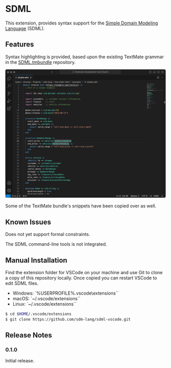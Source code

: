 # SDML

This extension, provides syntax support for the [Simple Domain Modeling Language](https://sdml.io) (SDML).

## Features

Syntax highlighting is provided, based upon the existing TextMate grammar in the [SDML.tmbundle](https://github.com/sdm-lang/SDML.tmbundle) repository.

![Syntax Highlighting](./images/vscode-highlighting.png)

Some of the TextMate bundle's snippets have been copied over as well.

## Known Issues

Does not yet support formal constraints.

The SDML command-line tools is not integrated.

## Manual Installation

Find the extension folder for VSCode on your machine and use Git to clone a copy of this repository locally. Once copied you can restart VSCode to edit SDML files.

* Windows: `%USERPROFILE%\.vscode\extensions``
* macOS: `~/.vscode/extensions``
* Linux: `~/.vscode/extensions``

```bash
$ cd $HOME/.vscode/extensions
$ git clone https://github.com/sdm-lang/sdml-vscode.git
```

## Release Notes

### 0.1.0

Initial release.
